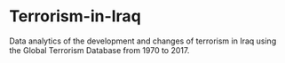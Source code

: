 # Terrorism-in-Iraq
Data analytics of the development and changes of terrorism in Iraq using the Global Terrorism Database from 1970 to 2017.
